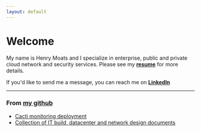 ```yaml
---
layout: default
---
```


# Welcome

My name is Henry Moats and I specialize in enterprise, public and private cloud network and security services. Please see my **[resume](/docs/Henry-Moats-Resume-For-Github-IO.pdf)** for more details.

If you'd like to send me a message, you can reach me on **[LinkedIn](https://linkedin.com/hmoats)**

---

### From [my github](https://github.com/hmoats)

- [Cacti monitoring deployment](https://github.com/hmoats/cacti)
- [Collection of IT build, datacenter and network design documents](https://github.com/hmoats/group-design-docs-public)
